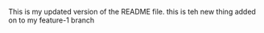 This is my updated version of the README file.
this is teh new thing added on to my feature-1 branch